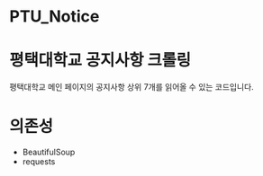 # PTU_Notice

# 평택대학교 공지사항 크롤링

평택대학교 메인 페이지의 공지사항 상위 7개를 읽어올 수 있는 코드입니다.

# 의존성

- BeautifulSoup
- requests